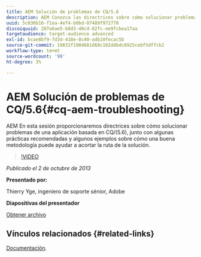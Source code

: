 ```yaml
---
title: AEM Solución de problemas de CQ/5.6
description: AEM Conozca las directrices sobre cómo solucionar problemas de una aplicación basada en CQ/(5.6), junto con algunas prácticas recomendadas y algunos ejemplos sobre cómo una buena metodología puede ayudar a acortar la ruta de la solución.
uuid: 5c036b16-f1ea-4ef4-b0bd-07489f972770
discoiquuid: 207a6ae5-b8d3-40cd-82fc-ee9fcbea17aa
targetaudience: target-audience advanced
exl-id: bcae8bf9-7d3d-418e-8c40-adb10fecac5b
source-git-commit: 19832f1904681d68c102ddbdc8925cebf5dffcb2
workflow-type: tm+mt
source-wordcount: '98'
ht-degree: 3%

---
```


# AEM Solución de problemas de CQ/5.6{#cq-aem-troubleshooting}

AEM En esta sesión proporcionaremos directrices sobre cómo solucionar problemas de una aplicación basada en CQ/(5.6), junto con algunas prácticas recomendadas y algunos ejemplos sobre cómo una buena metodología puede ayudar a acortar la ruta de la solución.

>[!VIDEO](https://video.tv.adobe.com/v/19571/?quality=9)

*Publicado el 2 de octubre de 2013*

**Presentado por:**

Thierry Yge, ingeniero de soporte sénior, Adobe

**Diapositivas del presentador**

[Obtener archivo](assets/gems-cq-troubleshoot-ppt-2.pdf)

## Vínculos relacionados {#related-links}

[Documentación](http://docs.adobe.com/docs/en/cq/current/howto/troubleshoot.html).

